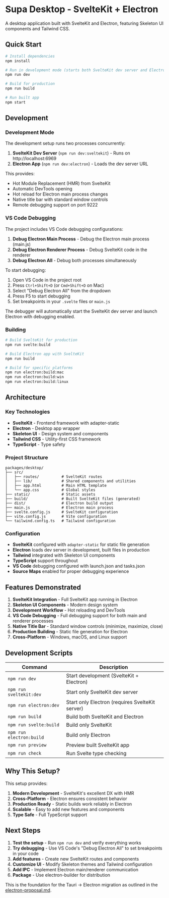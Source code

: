 # Supa Desktop - SvelteKit + Electron

A desktop application built with SvelteKit and Electron, featuring Skeleton UI components and Tailwind CSS.

## Quick Start

```bash
# Install dependencies
npm install

# Run in development mode (starts both SvelteKit dev server and Electron)
npm run dev

# Build for production
npm run build

# Run built app
npm start
```

## Development

### Development Mode

The development setup runs two processes concurrently:

1. **SvelteKit Dev Server** (`npm run dev:sveltekit`) - Runs on http://localhost:6969
2. **Electron App** (`npm run dev:electron`) - Loads the dev server URL

This provides:
- Hot Module Replacement (HMR) from SvelteKit
- Automatic DevTools opening
- Hot reload for Electron main process changes
- Native title bar with standard window controls
- Remote debugging support on port 9222

### VS Code Debugging

The project includes VS Code debugging configurations:

1. **Debug Electron Main Process** - Debug the Electron main process (main.js)
2. **Debug Electron Renderer Process** - Debug SvelteKit code in the renderer
3. **Debug Electron All** - Debug both processes simultaneously

To start debugging:
1. Open VS Code in the project root
2. Press `Ctrl+Shift+D` (or `Cmd+Shift+D` on Mac)
3. Select "Debug Electron All" from the dropdown
4. Press F5 to start debugging
5. Set breakpoints in your `.svelte` files or `main.js`

The debugger will automatically start the SvelteKit dev server and launch Electron with debugging enabled.

### Building

```bash
# Build SvelteKit for production
npm run svelte:build

# Build Electron app with SvelteKit
npm run build

# Build for specific platforms
npm run electron:build:mac
npm run electron:build:win
npm run electron:build:linux
```

## Architecture

### Key Technologies

- **SvelteKit** - Frontend framework with adapter-static
- **Electron** - Desktop app wrapper
- **Skeleton UI** - Design system and components
- **Tailwind CSS** - Utility-first CSS framework
- **TypeScript** - Type safety

### Project Structure

```
packages/desktop/
├── src/
│   ├── routes/          # SvelteKit routes
│   ├── lib/             # Shared components and utilities
│   ├── app.html         # Main HTML template
│   └── app.css          # Global styles
├── static/              # Static assets
├── build/               # Built SvelteKit files (generated)
├── dist/                # Electron build output
├── main.js              # Electron main process
├── svelte.config.js     # SvelteKit configuration
├── vite.config.js       # Vite configuration
└── tailwind.config.ts   # Tailwind configuration
```

### Configuration

- **SvelteKit** configured with `adapter-static` for static file generation
- **Electron** loads dev server in development, built files in production
- **Tailwind** integrated with Skeleton UI components
- **TypeScript** support throughout
- **VS Code** debugging configured with launch.json and tasks.json
- **Source Maps** enabled for proper debugging experience

## Features Demonstrated

1. **SvelteKit Integration** - Full SvelteKit app running in Electron
2. **Skeleton UI Components** - Modern design system
3. **Development Workflow** - Hot reloading and DevTools
4. **VS Code Debugging** - Full debugging support for both main and renderer processes
5. **Native Title Bar** - Standard window controls (minimize, maximize, close)
6. **Production Building** - Static file generation for Electron
7. **Cross-Platform** - Windows, macOS, and Linux support

## Development Scripts

| Command | Description |
|---------|-------------|
| `npm run dev` | Start development (SvelteKit + Electron) |
| `npm run sveltekit:dev` | Start only SvelteKit dev server |
| `npm run electron:dev` | Start only Electron (requires SvelteKit server) |
| `npm run build` | Build both SvelteKit and Electron |
| `npm run svelte:build` | Build only SvelteKit |
| `npm run electron:build` | Build only Electron |
| `npm run preview` | Preview built SvelteKit app |
| `npm run check` | Run Svelte type checking |

## Why This Setup?

This setup provides:

1. **Modern Development** - SvelteKit's excellent DX with HMR
2. **Cross-Platform** - Electron ensures consistent behavior
3. **Production Ready** - Static builds work reliably in Electron
4. **Scalable** - Easy to add new features and components
5. **Type Safe** - Full TypeScript support

## Next Steps

1. **Test the setup** - Run `npm run dev` and verify everything works
2. **Try debugging** - Use VS Code's "Debug Electron All" to set breakpoints in your code
3. **Add features** - Create new SvelteKit routes and components
4. **Customize UI** - Modify Skeleton themes and Tailwind configuration
5. **Add IPC** - Implement Electron main/renderer communication
6. **Package** - Use electron-builder for distribution

This is the foundation for the Tauri → Electron migration as outlined in the [electron-proposal.md](../../docs/dev/proposals/electron-proposal.md). 